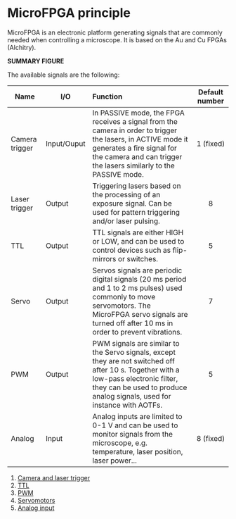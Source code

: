 
# MicroFPGA principle

MicroFPGA is an electronic platform generating signals that are commonly needed when controlling a microscope. It is based on the Au and Cu FPGAs (Alchitry).

**SUMMARY FIGURE**

The available signals are the following:

| Name           | I/O         | Function                                                     | Default number |
| -------------- | ----------- | :----------------------------------------------------------- | :------------: |
| Camera trigger | Input/Ouput | In PASSIVE mode, the FPGA receives a signal from the camera in order to trigger the lasers, in ACTIVE mode it generates a fire signal for the camera and can trigger the lasers similarly to the PASSIVE mode. |   1 (fixed)    |
| Laser trigger  | Output      | Triggering lasers based on the processing of an exposure signal. Can be used for pattern triggering and/or laser pulsing. |       8        |
| TTL            | Output      | TTL signals are either HIGH or LOW, and can be used to control devices such as flip-mirrors or switches. |       5        |
| Servo          | Output      | Servos signals are periodic digital signals (20 ms period and 1 to 2 ms pulses) used commonly to move servomotors. The MicroFPGA servo signals are turned off after 10 ms in order to prevent vibrations. |       7        |
| PWM            | Output      | PWM signals are similar to the Servo signals, except they are not switched off after 10 s. Together with a low-pass electronic filter, they can be used to produce analog signals, used for instance with AOTFs. |       5        |
| Analog         | Input       | Analog inputs are limited to 0-1 V and can be used to monitor signals from the microscope, e.g. temperature, laser position, laser power... |   8 (fixed)    |



1. [Camera and laser trigger](principle_trigger.md)
2. [TTL](principle_ttl.md)
3. [PWM](principle_pwm.md)
4. [Servomotors](principle_servo,md)
5. [Analog input](principle_ai.md)
